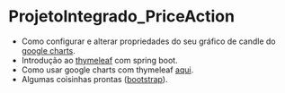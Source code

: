 # ProjetoIntegrado_PriceAction


- Como configurar e alterar propriedades do seu gráfico de candle do [google charts](!https://developers.google.com/chart/interactive/docs/gallery/candlestickchart).
- Introdução ao [thymeleaf](!https://www.baeldung.com/thymeleaf-in-spring-mvc) com spring boot.
- Como usar google charts com thymeleaf [aqui](!https://www.wimdeblauwe.com/blog/2021/01/05/using-google-charts-with-thymeleaf/).
- Algumas coisinhas prontas ([bootstrap](!https://getbootstrap.com/docs/5.1/getting-started/introduction/)).
